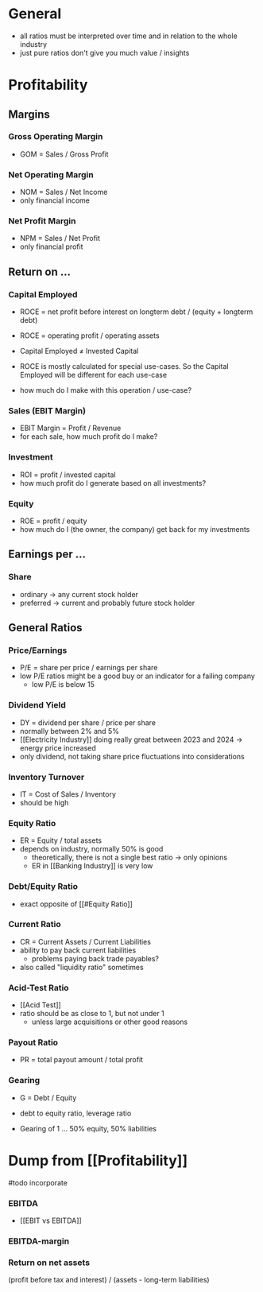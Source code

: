 # General
- all ratios must be interpreted over time and in relation to the whole industry
- just pure ratios don't give you much value / insights
# Profitability
## Margins
### Gross Operating Margin
- GOM = Sales / Gross Profit
### Net Operating Margin
- NOM = Sales / Net Income
- only financial income
### Net Profit Margin
- NPM = Sales / Net Profit
- only financial profit
## Return on ...
### Capital Employed
- ROCE = net profit before interest on longterm debt / (equity + longterm debt)
- ROCE = operating profit / operating assets

- Capital Employed $\neq$ Invested Capital
- ROCE is mostly calculated for special use-cases. So the Capital Employed will be different for each use-case

- how much do I make with this operation / use-case?
### Sales (EBIT Margin)
- EBIT Margin = Profit / Revenue
- for each sale, how much profit do I make?
### Investment
- ROI = profit / invested capital
- how much profit do I generate based on all investments? 
### Equity
- ROE = profit / equity
- how much do I (the owner, the company) get back for my investments
## Earnings per ...
### Share
- ordinary -> any current stock holder
- preferred -> current and probably future stock holder
## General Ratios
### Price/Earnings
- P/E = share per price / earnings per share 
- low P/E ratios might be a good buy or an indicator for a failing company
	- low P/E is below 15
### Dividend Yield
- DY = dividend per share / price per share
- normally between 2% and 5%
- [[Electricity Industry]] doing really great between 2023 and 2024 -> energy price increased
- only dividend, not taking share price fluctuations into considerations
### Inventory Turnover
- IT = Cost of Sales / Inventory
- should be high
### Equity Ratio
- ER = Equity / total assets
- depends on industry, normally 50% is good
	- theoretically, there is not a single best ratio -> only opinions
	- ER in [[Banking Industry]] is very low
### Debt/Equity Ratio
- exact opposite of [[#Equity Ratio]]
### Current Ratio
- CR = Current Assets / Current Liabilities 
- ability to pay back current liabilities 
	- problems paying back trade payables?
- also called "liquidity ratio" sometimes
### Acid-Test Ratio
- [[Acid Test]]
- ratio should be as close to 1, but not under 1
	- unless large acquisitions or other good reasons
### Payout Ratio
- PR = total payout amount / total profit
### Gearing
- G = Debt / Equity

- debt to equity ratio, leverage ratio
- Gearing of 1 ... 50% equity, 50% liabilities
# Dump from [[Profitability]]
#todo incorporate
### EBITDA
- [[EBIT vs EBITDA]]
### EBITDA-margin

### Return on net assets
(profit before tax and interest) / (assets - long-term liabilities)